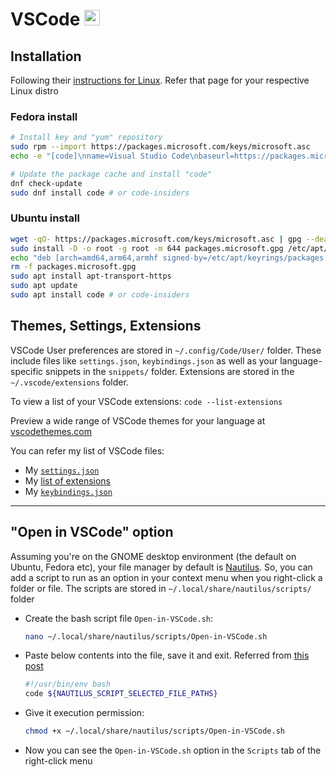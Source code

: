 # VSCode <img alt="VSCode" src='https://upload.wikimedia.org/wikipedia/commons/9/9a/Visual_Studio_Code_1.35_icon.svg' height="25">

## Installation

Following their [instructions for Linux](https://code.visualstudio.com/docs/setup/linux). Refer that page for your respective Linux distro

### Fedora install


```sh
# Install key and "yum" repository
sudo rpm --import https://packages.microsoft.com/keys/microsoft.asc
echo -e "[code]\nname=Visual Studio Code\nbaseurl=https://packages.microsoft.com/yumrepos/vscode\nenabled=1\ngpgcheck=1\ngpgkey=https://packages.microsoft.com/keys/microsoft.asc" | sudo tee /etc/yum.repos.d/vscode.repo > /dev/null

# Update the package cache and install "code"
dnf check-update
sudo dnf install code # or code-insiders
```

### Ubuntu install

```sh
wget -qO- https://packages.microsoft.com/keys/microsoft.asc | gpg --dearmor > packages.microsoft.gpg
sudo install -D -o root -g root -m 644 packages.microsoft.gpg /etc/apt/keyrings/packages.microsoft.gpg
echo "deb [arch=amd64,arm64,armhf signed-by=/etc/apt/keyrings/packages.microsoft.gpg] https://packages.microsoft.com/repos/code stable main" |sudo tee /etc/apt/sources.list.d/vscode.list > /dev/null
rm -f packages.microsoft.gpg
sudo apt install apt-transport-https
sudo apt update
sudo apt install code # or code-insiders

```

## Themes, Settings, Extensions

VSCode User preferences are stored in `~/.config/Code/User/` folder. These include files like `settings.json`, `keybindings.json` as well as your language-specific snippets in the `snippets/` folder. Extensions are stored in the `~/.vscode/extensions` folder.

To view a list of your VSCode extensions: `code --list-extensions`

Preview a wide range of VSCode themes for your language at [vscodethemes.com](https://vscodethemes.com/)

You can refer my list of VSCode files:

- My [`settings.json`](https://github.com/datkumar/Configs/blob/main/config-files/vscode/settings.jsonc)
- My [list of extensions](https://github.com/datkumar/Configs/blob/main/config-files/vscode/extensions.txt)
- My [`keybindings.json`](https://github.com/datkumar/Configs/blob/main/config-files/vscode/keybindings.jsonc)

---

## "Open in VSCode" option

Assuming you're on the GNOME desktop environment (the default on Ubuntu, Fedora etc), your file manager by default is [Nautilus](https://apps.gnome.org/Nautilus/). So, you can add a script to run as an option in your context menu when you right-click a folder or file. The scripts are stored in `~/.local/share/nautilus/scripts/` folder

- Create the bash script file `Open-in-VSCode.sh`:

  ```sh
  nano ~/.local/share/nautilus/scripts/Open-in-VSCode.sh
  ```

- Paste below contents into the file, save it and exit. Referred from [this post](https://stackoverflow.com/a/63459408/16365842)

  ```sh
  #!/usr/bin/env bash
  code ${NAUTILUS_SCRIPT_SELECTED_FILE_PATHS}
  ```

- Give it execution permission:

  ```sh
  chmod +x ~/.local/share/nautilus/scripts/Open-in-VSCode.sh
  ```

- Now you can see the `Open-in-VSCode.sh` option in the `Scripts` tab of the right-click menu
